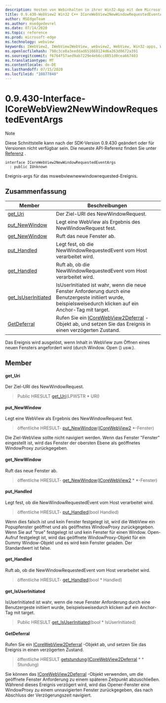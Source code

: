 ```yaml
---
description: Hosten von Webinhalten in ihrer Win32-App mit dem Microsoft Edge WebView2-Steuerelement
title: 0.9.430-WebView2 Win32 C++ ICoreWebView2NewWindowRequestedEventArgs
author: MSEdgeTeam
ms.author: msedgedevrel
ms.date: 07/14/2020
ms.topic: reference
ms.prod: microsoft-edge
ms.technology: webview
keywords: IWebView2, IWebView2WebView, webview2, WebView, Win32-apps, Win32, Edge, ICoreWebView2, ICoreWebView2Host, Browser-Steuerelement, Edge-HTML
ms.openlocfilehash: 798c3ce0a3eeddad651668124d6a263d0672a391
ms.sourcegitcommit: f6764f57aed9ab7229e4eb6cc8851d0cea667403
ms.translationtype: MT
ms.contentlocale: de-DE
ms.lasthandoff: 07/15/2020
ms.locfileid: "10877840"
---
```

# 0.9.430-Interface-ICoreWebView2NewWindowRequestedEventArgs 

> [!NOTE]
> Diese Schnittstelle kann nach der SDK-Version 0.9.430 geändert oder für Versionen nicht verfügbar sein. Die neueste API-Referenz finden Sie unter [Referenz](../../../webview2-api-reference.md) .

```
interface ICoreWebView2NewWindowRequestedEventArgs
  : public IUnknown
```

Ereignis-args für das mswebviewnewwindowrequested-Ereignis.

## Zusammenfassung

 Member                        | Beschreibungen
--------------------------------|---------------------------------------------
[get_Uri](#get_uri) | Der Ziel-URI des NewWindowRequest.
[put_NewWindow](#put_newwindow) | Legt eine WebView als Ergebnis des NewWindowRequest fest.
[get_NewWindow](#get_newwindow) | Ruft das neue Fenster ab.
[put_Handled](#put_handled) | Legt fest, ob die NewWindowRequestedEvent vom Host verarbeitet wird.
[get_Handled](#get_handled) | Ruft ab, ob die NewWindowRequestedEvent vom Host verarbeitet wird.
[get_IsUserInitiated](#get_isuserinitiated) | IsUserInitiated ist wahr, wenn die neue Fenster Anforderung durch eine Benutzergeste initiiert wurde, beispielsweisedurch klicken auf ein Anchor-Tag mit target.
[GetDeferral](#getdeferral) | Rufen Sie ein [ICoreWebView2Deferral](ICoreWebView2Deferral.md) -Objekt ab, und setzen Sie das Ereignis in einen verzögerten Zustand.

Das Ereignis wird ausgelöst, wenn Inhalt in WebView zum Öffnen eines neuen Fensters angefordert wird (durch Window. Open () usw.).

## Member

#### get_Uri 

Der Ziel-URI des NewWindowRequest.

> Public HRESULT [get_Uri](#get_uri)(LPWSTR * URI)

#### put_NewWindow 

Legt eine WebView als Ergebnis des NewWindowRequest fest.

> öffentliche HRESULT- [put_NewWindow](#put_newwindow)([ICoreWebView2](ICoreWebView2.md) *-Fenster)

Die Ziel-WebView sollte nicht navigiert werden. Wenn das Fenster "Fenster" eingestellt ist, wird das Fenster der obersten Ebene als geöffnetes WindowProxy zurückgegeben.

#### get_NewWindow 

Ruft das neue Fenster ab.

> öffentliche HRESULT- [get_NewWindow](#get_newwindow)([ICoreWebView2](ICoreWebView2.md) * *-Fenster)

#### put_Handled 

Legt fest, ob die NewWindowRequestedEvent vom Host verarbeitet wird.

> öffentliche HRESULT- [put_Handled](#put_handled)(bool Handled)

Wenn dies falsch ist und kein Fenster festgelegt ist, wird die WebView ein Popupfenster geöffnet und als geöffnetes WindowProxy zurückgegeben. Wenn Sie auf "true" festgelegt ist und kein Fenster für einen Window. Open-Aufruf festgelegt ist, wird das geöffnete WindowProxy-Objekt für ein Dummy Window-Objekt und es wird kein Fenster geladen. Der Standardwert ist false.

#### get_Handled 

Ruft ab, ob die NewWindowRequestedEvent vom Host verarbeitet wird.

> öffentliche HRESULT- [get_Handled](#get_handled)(bool * Handled)

#### get_IsUserInitiated 

IsUserInitiated ist wahr, wenn die neue Fenster Anforderung durch eine Benutzergeste initiiert wurde, beispielsweisedurch klicken auf ein Anchor-Tag mit target.

> Public HRESULT [get_IsUserInitiated](#get_isuserinitiated)(bool * IsUserInitiated)

#### GetDeferral 

Rufen Sie ein [ICoreWebView2Deferral](ICoreWebView2Deferral.md) -Objekt ab, und setzen Sie das Ereignis in einen verzögerten Zustand.

> öffentliche HRESULT [getstundung](#getdeferral)([ICoreWebView2Deferral](ICoreWebView2Deferral.md) * * Stundung)

Sie können das [ICoreWebView2Deferral](ICoreWebView2Deferral.md) -Objekt verwenden, um die geöffnete Fenster Anforderung zu einem späteren Zeitpunkt abzuschließen. Während dieses Ereignis verzögert wird, wird das Opener-Fenster eine WindowProxy zu einem unnavigierten Fenster zurückgegeben, das nach Abschluss der Verzögerungszeit navigiert.

